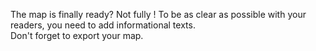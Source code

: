 The map is finally ready? Not fully ! To be as clear as possible with your readers, you need to add informational texts.   
Don't forget to export your map.